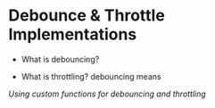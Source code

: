# Debounce & Throttle Implementations

- What is debouncing? 

- What is throttling? debouncing means 

*Using custom functions for debouncing and throttling*